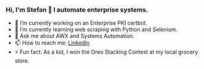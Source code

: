 ### Hi, I'm Stefan 👋 I automate enterprise systems.


- 🔭 I’m currently working on an Enterprise PKI certbot.
- 🌱 I’m currently learning web scraping with Python and Selenium.
- 💬 Ask me about AWX and Systems Automation.
- 📫 How to reach me: [LinkedIn](https://www.linkedin.com/in/stefanbrundige/)
- ⚡ Fun fact: As a kid, I won the Oreo Stacking Contest at my local grocery store.
